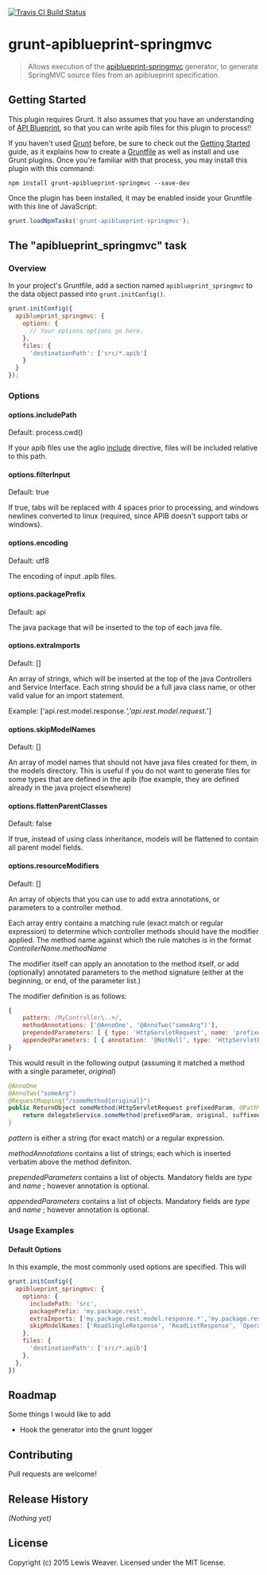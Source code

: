 [![Travis CI Build Status](https://api.travis-ci.org/ransico/grunt-apiblueprint-springmvc.svg?branch=master)](https://travis-ci.org/ransico/grunt-apiblueprint-springmvc)

# grunt-apiblueprint-springmvc

> Allows execution of the [apiblueprint-springmvc](https://github.com/ransico/apiblueprint-springmvc) generator, to generate SpringMVC source files from an apiblueprint specification.

## Getting Started
This plugin requires Grunt. It also assumes that you have an understanding of [API Blueprint](https://apiblueprint.org), so that you can write apib files for this plugin to process!!

If you haven't used [Grunt](http://gruntjs.com/) before, be sure to check out the [Getting Started](http://gruntjs.com/getting-started) guide, as it explains how to create a [Gruntfile](http://gruntjs.com/sample-gruntfile) as well as install and use Grunt plugins. Once you're familiar with that process, you may install this plugin with this command:

```shell
npm install grunt-apiblueprint-springmvc --save-dev
```

Once the plugin has been installed, it may be enabled inside your Gruntfile with this line of JavaScript:

```js
grunt.loadNpmTasks('grunt-apiblueprint-springmvc');
```

## The "apiblueprint_springmvc" task

### Overview
In your project's Gruntfile, add a section named `apiblueprint_springmvc` to the data object passed into `grunt.initConfig()`.

```js
grunt.initConfig({
  apiblueprint_springmvc: {
    options: {
      // Your options options go here.
    },
    files: {
      'destinationPath': ['src/*.apib']
    }
  }
});
```

### Options

#### options.includePath
Default: process.cwd()

If your apib files use the aglio [include](https://github.com/danielgtaylor/aglio#including-files) directive, files will be included relative to this path.

#### options.filterInput
Default: true

If true, tabs will be replaced with 4 spaces prior to processing, and windows newlines converted to linux (required, since APIB doesn't support tabs or windows).

#### options.encoding
Default: utf8

The encoding of input .apib files.

#### options.packagePrefix
Default: api

The java package that will be inserted to the top of each java file.

#### options.extraImports
Default: []

An array of strings, which will be inserted at the top of the java Controllers and Service Interface. Each string should be a full java class name, or other valid value for an import statement.

Example: ['api.rest.model.response.*','api.rest.model.request.*']

#### options.skipModelNames
Default: []

An array of model names that should not have java files created for them, in the models directory. This is useful if you do not want to generate files for some types that are defined in the apib (foe example, they are defined already in the java project elsewhere)

#### options.flattenParentClasses
Default: false

If true, instead of using class inheritance, models will be flattened to contain all parent model fields.

#### options.resourceModifiers
Default: []

An array of objects that you can use to add extra annotations, or parameters to a controller method.

Each array entry contains a matching rule (exact match or regular expression) to determine which controller methods should have the modifier applied. The method name against which the rule matches is in the format _ControllerName.methodName_

The modifier itself can apply an annotation to the method itself, or add (optionally) annotated parameters to the method signature (either at the beginning, or end, of the parameter list.)

The modifier definition is as follows: 

```javascript
{
    pattern: /MyController\..+/,
    methodAnnotations: ['@AnnoOne', '@AnnoTwo("someArg")'],
    prependedParameters: [ { type: 'HttpServletRequest', name: 'prefixedParam' } ],
    appendedParameters: [ { annotation: '@NotNull', type: 'HttpServletResponse', name: 'suffixedParam' } ]
}
```

This would result in the following output (assuming it matched a method with a single parameter, _original_)

```java
@AnnoOne
@AnnoTwo("someArg")
@RequestMapping("/someMethod{original}")
public ReturnObject someMethod(HttpServletRequest prefixedParam, @PathVariable String original, @NotNull HttpServletResponse suffixedParam) {
    return delegateService.someMethod(prefixedParam, original, suffixedParam);
}
```

_pattern_ is either a string (for exact match) or a regular expression.

_methodAnnotations_ contains a list of strings; each which is inserted verbatim above the method definiton.

_prependedParameters_ contains a list of objects. Mandatory fields are _type_ and _name_ ; however annotation is optional.

_appendedParameters_ contains a list of objects. Mandatory fields are _type_ and _name_ ; however annotation is optional.


### Usage Examples

#### Default Options
In this example, the most commonly used options are specified. This will 

```js
grunt.initConfig({
  apiblueprint_springmvc: {
    options: {
      includePath: 'src',
      packagePrefix: 'my.package.rest',
      extraImports: ['my.package.rest.model.response.*','my.package.rest.model.request.*'],
      skipModelNames: ['ReadSingleResponse', 'ReadListResponse', 'OperationResponse', 'FilterableRequest']
    },
    files: {
      'destinationPath': ['src/*.apib']
    },
  },
})
```

## Roadmap
Some things I would like to add

* Hook the generator into the grunt logger

## Contributing
Pull requests are welcome!

## Release History
_(Nothing yet)_

## License
Copyright (c) 2015 Lewis Weaver. Licensed under the MIT license.

